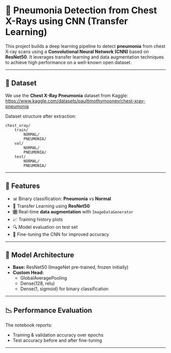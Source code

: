 
# 🩻 Pneumonia Detection from Chest X-Rays using CNN (Transfer Learning)

This project builds a deep learning pipeline to detect **pneumonia** from chest X-ray scans using a **Convolutional Neural Network (CNN)** based on **ResNet50**. It leverages transfer learning and data augmentation techniques to achieve high performance on a well-known open dataset.

---

## 📁 Dataset

We use the **Chest X-Ray Pneumonia** dataset from Kaggle:  
https://www.kaggle.com/datasets/paultimothymooney/chest-xray-pneumonia

Dataset structure after extraction:

```
chest_xray/
    train/
        NORMAL/
        PNEUMONIA/
    val/
        NORMAL/
        PNEUMONIA/
    test/
        NORMAL/
        PNEUMONIA/
```

---

## 🚀 Features

- 📊 Binary classification: **Pneumonia** vs **Normal**
- 🧠 Transfer Learning using **ResNet50**
- 🎛 Real-time **data augmentation** with `ImageDataGenerator`
- 📈 Training history plots
- 🔍 Model evaluation on test set
- 🔧 Fine-tuning the CNN for improved accuracy

---


## 🧪 Model Architecture

- **Base:** ResNet50 (ImageNet pre-trained, frozen initially)
- **Custom Head:**
  - GlobalAveragePooling
  - Dense(128, relu)
  - Dense(1, sigmoid) for binary classification

---

## 📉 Performance Evaluation

The notebook reports:

- Training & validation accuracy over epochs
- Test accuracy before and after fine-tuning

---
